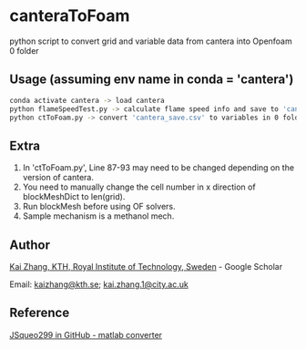 # canteraToFoam
python script to convert grid and variable data from cantera into Openfoam 0 folder

## Usage (assuming env name in conda = 'cantera')
```bash
conda activate cantera -> load cantera
python flameSpeedTest.py -> calculate flame speed info and save to 'cantera_save.csv'
python ctToFoam.py -> convert 'cantera_save.csv' to variables in 0 folder (OF)
```

## Extra
1. In 'ctToFoam.py', Line 87-93 may need to be changed depending on the version of cantera.
2. You need to manually change the cell number in x direction of blockMeshDict to len(grid). 
3. Run blockMesh before using OF solvers.
4. Sample mechanism is a methanol mech.

## Author
[Kai Zhang, KTH, Royal Institute of Technology, Sweden](https://scholar.google.com/citations?user=lfUyemMAAAAJ&hl=en) - Google Scholar

Email: kaizhang@kth.se; kai.zhang.1@city.ac.uk

## Reference
[JSqueo299 in GitHub - matlab converter](https://github.com/JSqueo299/Python/blob/main/Cantera/premixedFlames/Matlab2OF.m)
